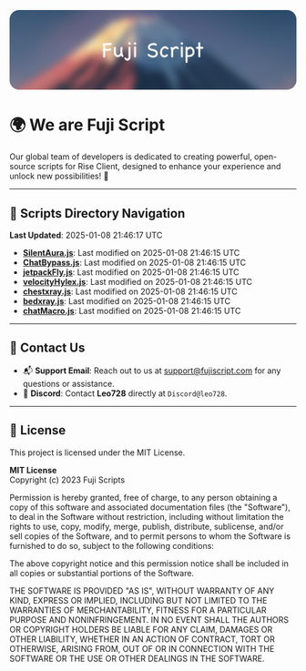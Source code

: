 ![Banner](.github/b.webp)

# 🌍 **We are Fuji Script**

Our global team of developers is dedicated to creating powerful, open-source scripts for Rise Client, designed to enhance your experience and unlock new possibilities! 🌟

---
<!-- SCRIPTS_NAVIGATION_START -->
## 📂 **Scripts Directory Navigation**

**Last Updated**: 2025-01-08 21:46:17 UTC

- **[SilentAura.js](scripts/SilentAura.js)**: Last modified on 2025-01-08 21:46:15 UTC
- **[ChatBypass.js](scripts/ChatBypass.js)**: Last modified on 2025-01-08 21:46:15 UTC
- **[jetpackFly.js](scripts/jetpackFly.js)**: Last modified on 2025-01-08 21:46:15 UTC
- **[velocityHylex.js](scripts/velocityHylex.js)**: Last modified on 2025-01-08 21:46:15 UTC
- **[chestxray.js](scripts/chestxray.js)**: Last modified on 2025-01-08 21:46:15 UTC
- **[bedxray.js](scripts/bedxray.js)**: Last modified on 2025-01-08 21:46:15 UTC
- **[chatMacro.js](scripts/chatMacro.js)**: Last modified on 2025-01-08 21:46:15 UTC

<!-- SCRIPTS_NAVIGATION_END -->

---

## 💬 **Contact Us**  
- 📬 **Support Email**: Reach out to us at [support@fujiscript.com](mailto:support@fujiscript.com) for any questions or assistance.  
- 💬 **Discord**: Contact **Leo728** directly at `Discord@leo728`.

---

## 📜 **License**

This project is licensed under the MIT License.  

**MIT License**  
Copyright (c) 2023 Fuji Scripts  

Permission is hereby granted, free of charge, to any person obtaining a copy of this software and associated documentation files (the "Software"), to deal in the Software without restriction, including without limitation the rights to use, copy, modify, merge, publish, distribute, sublicense, and/or sell copies of the Software, and to permit persons to whom the Software is furnished to do so, subject to the following conditions:  

The above copyright notice and this permission notice shall be included in all copies or substantial portions of the Software.  

THE SOFTWARE IS PROVIDED "AS IS", WITHOUT WARRANTY OF ANY KIND, EXPRESS OR IMPLIED, INCLUDING BUT NOT LIMITED TO THE WARRANTIES OF MERCHANTABILITY, FITNESS FOR A PARTICULAR PURPOSE AND NONINFRINGEMENT. IN NO EVENT SHALL THE AUTHORS OR COPYRIGHT HOLDERS BE LIABLE FOR ANY CLAIM, DAMAGES OR OTHER LIABILITY, WHETHER IN AN ACTION OF CONTRACT, TORT OR OTHERWISE, ARISING FROM, OUT OF OR IN CONNECTION WITH THE SOFTWARE OR THE USE OR OTHER DEALINGS IN THE SOFTWARE.  
